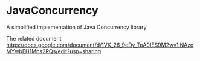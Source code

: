 # JavaConcurrency
A simplified implementation of Java Concurrency library

The related document
https://docs.google.com/document/d/1VK_26_9eDy_TpA0IES9M2wv1lNAzoMYwbEH1Mps2RQs/edit?usp=sharing
